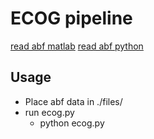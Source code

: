 # ECOG pipeline

[read abf matlab](https://www.mathworks.com/matlabcentral/fileexchange/6190-abfload)
[read abf python](https://swharden.com/pyabf/)

## Usage

- Place abf data in ./files/
- run ecog.py
  - python ecog.py
